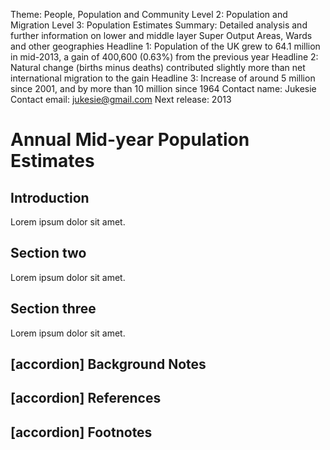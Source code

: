 Theme: People, Population and Community
Level 2: Population and Migration
Level 3: Population Estimates
Summary: Detailed analysis and further information on lower and middle layer Super Output Areas, Wards and other geographies
Headline 1: Population of the UK grew to 64.1 million in mid-2013, a gain of 400,600 (0.63%) from the previous year
Headline 2: Natural change (births minus deaths) contributed slightly more than net international migration to the gain
Headline 3: Increase of around 5 million since 2001, and by more than 10 million since 1964
Contact name: Jukesie
Contact email: jukesie@gmail.com
Next release: 2013

# Annual Mid-year Population Estimates

## Introduction

Lorem ipsum dolor sit amet.

## Section two

Lorem ipsum dolor sit amet.

## Section three

Lorem ipsum dolor sit amet.

## [accordion] Background Notes

## [accordion] References

## [accordion] Footnotes
